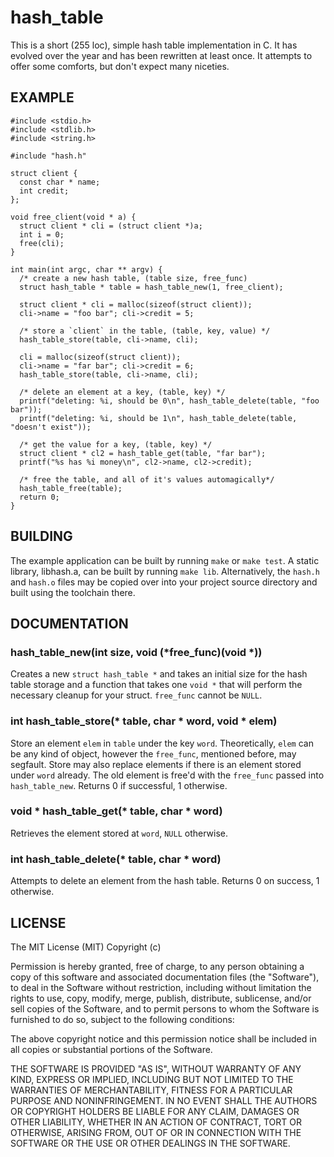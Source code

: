# hash_table

This is a short (255 loc), simple hash table implementation in C. It has evolved over the year and has been rewritten at least once. It attempts to offer some comforts, but don't expect many niceties.

## EXAMPLE

    #include <stdio.h>
    #include <stdlib.h>
    #include <string.h>
    
    #include "hash.h"
    
    struct client {
      const char * name;
      int credit;
    };
    
    void free_client(void * a) {
      struct client * cli = (struct client *)a;
      int i = 0;
      free(cli);
    }
    
    int main(int argc, char ** argv) {
      /* create a new hash table, (table size, free_func)
      struct hash_table * table = hash_table_new(1, free_client);
    
      struct client * cli = malloc(sizeof(struct client));
      cli->name = "foo bar"; cli->credit = 5;
      
      /* store a `client` in the table, (table, key, value) */
      hash_table_store(table, cli->name, cli);
    
      cli = malloc(sizeof(struct client));
      cli->name = "far bar"; cli->credit = 6;
      hash_table_store(table, cli->name, cli);
      
      /* delete an element at a key, (table, key) */
      printf("deleting: %i, should be 0\n", hash_table_delete(table, "foo bar"));
      printf("deleting: %i, should be 1\n", hash_table_delete(table, "doesn't exist"));
    
      /* get the value for a key, (table, key) */
      struct client * cl2 = hash_table_get(table, "far bar");
      printf("%s has %i money\n", cl2->name, cl2->credit);
    
      /* free the table, and all of it's values automagically*/
      hash_table_free(table);
      return 0;
    }
    
## BUILDING

The example application can be built by running `make` or `make test`. A static library, libhash.a, can be built by running `make lib`. Alternatively, the `hash.h` and `hash.o` files may be copied over into your project source directory and built using the toolchain there.

## DOCUMENTATION

### hash_table_new(int size, void (\*free_func)(void \*))

Creates a new `struct hash_table *` and takes an initial size for the hash table storage and a function that takes one `void *` that will perform the necessary cleanup for your struct. `free_func` cannot be `NULL`.

### int hash_table_store(\* table, char \* word, void \* elem)

Store an element `elem` in `table` under the key `word`. Theoretically, `elem` can be any kind of object, however the `free_func`, mentioned before, may segfault. Store may also replace elements if there is an element stored under `word` already. The old element is free'd with the `free_func` passed into `hash_table_new`. Returns 0 if successful, 1 otherwise.

### void \* hash_table_get(\* table, char \* word)

Retrieves the element stored at `word`, `NULL` otherwise.

### int hash_table_delete(\* table, char \* word)

Attempts to delete an element from the hash table. Returns 0 on success, 1 otherwise.

## LICENSE

The MIT License (MIT)
Copyright (c) <year> <copyright holders>

Permission is hereby granted, free of charge, to any person obtaining a copy of this software and associated documentation files (the "Software"), to deal in the Software without restriction, including without limitation the rights to use, copy, modify, merge, publish, distribute, sublicense, and/or sell copies of the Software, and to permit persons to whom the Software is furnished to do so, subject to the following conditions:

The above copyright notice and this permission notice shall be included in all copies or substantial portions of the Software.

THE SOFTWARE IS PROVIDED "AS IS", WITHOUT WARRANTY OF ANY KIND, EXPRESS OR IMPLIED, INCLUDING BUT NOT LIMITED TO THE WARRANTIES OF MERCHANTABILITY, FITNESS FOR A PARTICULAR PURPOSE AND NONINFRINGEMENT. IN NO EVENT SHALL THE AUTHORS OR COPYRIGHT HOLDERS BE LIABLE FOR ANY CLAIM, DAMAGES OR OTHER LIABILITY, WHETHER IN AN ACTION OF CONTRACT, TORT OR OTHERWISE, ARISING FROM, OUT OF OR IN CONNECTION WITH THE SOFTWARE OR THE USE OR OTHER DEALINGS IN THE SOFTWARE.

